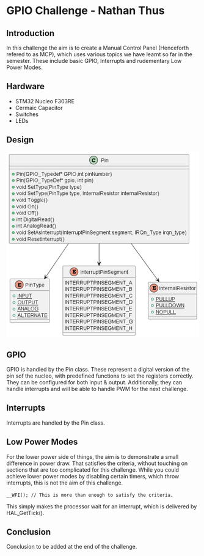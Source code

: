 # GPIO Challenge - Nathan Thus

## Introduction

In this challenge the aim is to create a Manual Control Panel (Henceforth refered to as MCP), which uses various topics we have learnt so far in the semester. These include basic GPIO, Interrupts and rudementary Low Power Modes.

## Hardware

- STM32 Nucleo F303RE
- Cermaic Capacitor
- Switches
- LEDs
  
## Design

![Alt text](out/Design/Class%20Diagram.png)

## GPIO

GPIO is handled by the Pin class. These represent a digital version of the pin sof the nucleo, with predefined functions to set the registers correctly. They can be configured for both input & output. Additionally, they can handle interrupts and will be able to handle PWM for the next challenge.

## Interrupts

Interrupts are handled by the Pin class.

## Low Power Modes

For the lower power side of things, the aim is to demonstrate a small difference in power draw. That satisfies the criteria, without touching on sections that are too complicated for this challenge. While you could achieve lower power modes by disabling certain timers, which throw interrupts, this is not the aim of this challenge.

```__WFI(); // This is more than enough to satisfy the criteria.```

This simply makes the processor wait for an interrupt, which is delivered by HAL_GetTick().

## Conclusion

Conclusion to be added at the end of the challenge.
